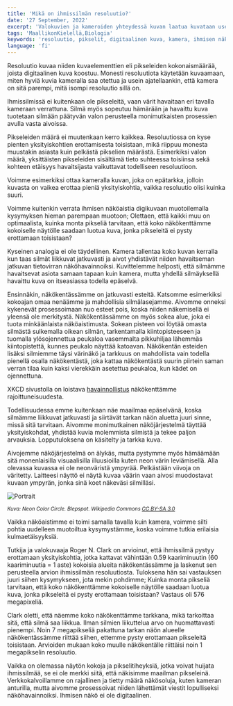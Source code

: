 ```yaml
---
title: 'Mikä on ihmissilmän resoluutio?'
date: '27 September, 2022'
excerpt: 'Valokuvien ja kameroiden yhteydessä kuvan laatua kuvataan usein pikseleinä. Miten laadukasta kuvaa omat silmämme tuottavat?'
tags: 'MaallikonKielellä,Biologia'
keywords: 'resoluutio, pikselit, digitaalinen kuva, kamera, ihmisen näkö, värit, hämäränäkö, aivot, valon määrä, yksityiskohdat, etäisyys, näköaisti, näkökenttä, analogia, sokea alue, tarkkuus, xkcd, visuaaliset illuusiot, neonvärinen ympyrä, kulmaetäisyys, roger n. clark, kaariminuutti, 576 megapikseliä, verkkokalvo, näkösolut, näköhavainnot, ihmisen näköjärjestelmä, tarkka kuva'
language: 'fi'
---
```


Resoluutio kuvaa niiden kuvaelementtien eli pikseleiden kokonaismäärää, joista digitaalinen kuva koostuu. Monesti resoluutiota käytetään kuvaamaan, miten hyviä kuvia kameralla saa otettua ja usein ajatellaankin, että kamera on sitä parempi, mitä isompi resoluutio sillä on.

Ihmissilmissä ei kuitenkaan ole pikseleitä, vaan värit havaitaan eri tavalla kameraan verrattuna. Silmä myös sopeutuu hämärään ja havaittu kuva tuotetaan silmään päätyvän valon perusteella monimutkaisten prosessien avulla vasta aivoissa.

Pikseleiden määrä ei muutenkaan kerro kaikkea. Resoluutiossa on kyse pienten yksityiskohtien erottamisesta toisistaan, mikä riippuu monesta muustakin asiasta kuin pelkästä pikselien määrästä. Esimerkiksi valon määrä, yksittäisten pikseleiden sisältämä tieto suhteessa toisiinsa sekä kohteen etäisyys havaitsijasta vaikuttavat todelliseen resoluutioon.

Voimme esimerkiksi ottaa kameralla kuvan, joka on epätarkka, jolloin kuvasta on vaikea erottaa pieniä yksityiskohtia, vaikka resoluutio olisi kuinka suuri.

Voimme kuitenkin verrata ihmisen näköaistia digikuvaan muotoilemalla kysymyksen hieman parempaan muotoon; Olettaen, että kaikki muu on optimaalista, kuinka monta pikseliä tarvitaan, että koko näkökenttämme kokoiselle näytölle saadaan luotua kuva, jonka pikseleitä ei pysty erottamaan toisistaan?

Kyseinen analogia ei ole täydellinen. Kamera tallentaa koko kuvan kerralla kun taas silmät liikkuvat jatkuvasti ja aivot yhdistävät niiden havaitseman jatkuvan tietovirran näköhavainnoiksi. Kuvittelemme helposti, että silmämme havaitsevat asiota samaan tapaan kuin kamera, mutta yhdellä silmäyksellä havaittu kuva on itseasiassa todella epäselvä.

Ensinnäkin, näkökentässämme on jatkuvasti esteitä. Katsomme esimerkiksi kokoajan omaa nenäämme ja mahdollisia silmälasejamme. Aivomme onneksi kykenevät prosessoimaan nuo esteet pois, koska niiden näkemisellä ei yleensä ole merkitystä. Näkökentässämme on myös sokea alue, joka ei tuota minkäänlaista näköaistimusta. Sokean pisteen voi löytää omasta silmästä sulkemalla oikean silmän, tarkentamalla kiintopisteeseen ja tuomalla ylösojennettua peukaloa vasemmalta pikkuhiljaa lähemmäs kiintopistettä, kunnes peukalo näyttää katoavan. Näkökentän esteiden lisäksi silmiemme täysi värinäkö ja tarkkuus on mahdollista vain todella pienellä osalla näkökentästä, joka kattaa näkökentästä suurin piirtein saman verran tilaa kuin kaksi vierekkäin asetettua peukaloa, kun kädet on ojennettuna.

XKCD sivustolla on loistava [havainnollistus](https://xkcd.com/1080/large/) näkökenttämme rajoittuneisuudesta.

Todellisuudessa emme kuitenkaan näe maailmaa epäselvänä, koska silmämme liikkuvat jatkuvasti ja siirtävät tarkan näön aluetta juuri sinne, missä sitä tarvitaan. Aivomme monimutkainen näköjärjestelmä täyttää yksityiskohdat, yhdistää kuvia molemmista silmistä ja tekee paljon arvauksia. Lopputuloksena on käsitelty ja tarkka kuva.

Aivojemme näköjärjestelmä on älykäs, mutta pystymme myös hämäämään sitä monenlaisilla visuaalisilla illuusioilla kuten neon värin leviämisellä. Alla olevassa kuvassa ei ole neonväristä ympyrää. Pelkästään viivoja on väritetty. Laitteesi näyttö ei näytä kuvaa väärin vaan aivosi muodostavat kuvaan ympyrän, jonka sinä koet näkeväsi silmilläsi.

<picture>
  <source srcset="/images/posts/what-is-the-resolution-of-human-eye/neon_color_circle.webp" type="image/webp"  />
  <source srcset="/images/posts/what-is-the-resolution-of-human-eye/neon_color_circle.jpg" type="image/jpeg" />
  <img src="/images/posts/what-is-the-resolution-of-human-eye/neon_color_circle.jpg" alt="Portrait" style="max-width: calc(100vw - 4em)" loading="lazy"/>
</picture>

_<sup>Kuva: Neon Color Circle. Blepspot. Wikipedia Commons [CC BY-SA 3.0](https://creativecommons.org/licenses/by-sa/3.0/)</sup>_

Vaikka näköaistimme ei toimi samalla tavalla kuin kamera, voimme silti pohtia uudelleen muotoiltua kysymystämme, koska voimme tutkia erilaisia kulmaetäisyyksiä.

Tutkija ja valokuvaaja Roger N. Clark on arvioinut, että ihmissilmä pystyy erottamaan yksityiskohtia, jotka kattavat vähintään 0.59 kaariminuutin (60 kaariminuutia = 1 aste) kokoisia alueita näkökentässämme ja laskenut sen perusteella arvion ihmissilmän resoluutiosta. Tuloksena hän sai vastauksen juuri siihen kysymykseen, jota mekin pohdimme; Kuinka monta pikseliä tarvitaan, että koko näkökenttämme kokoiselle näytölle saadaan luotua kuva, jonka pikseleitä ei pysty erottamaan toisistaan? Vastaus oli 576 megapixeliä.

Clark oletti, että näemme koko näkökenttämme tarkkana, mikä tarkoittaa sitä, että silmä saa liikkua. Ilman silmien liikuttelua arvo on huomattavasti pienempi. Noin 7 megapikseliä pakattuna tarkan näön alueelle näkökentässämme riittää siihen, ettemme pysty erottamaan pikseleitä toisistaan. Arvioiden mukaan koko muulle näkökentälle riittäisi noin 1 megapikselin resoluutio.

Vaikka on olemassa näytön kokoja ja pikselitiheyksiä, jotka voivat huijata ihmissilmää, se ei ole merkki siitä, että näkisimme maailman pikseleinä. Verkkokalvoillamme on rajallinen ja tietty määrä näkösoluja, kuten kameran anturilla, mutta aivomme prosessoivat niiden lähettämät viestit lopulliseksi näköhavainnoiksi. Ihmisen näkö ei ole digitaalinen.
